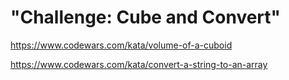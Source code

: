 # "Challenge: Cube and Convert"

https://www.codewars.com/kata/volume-of-a-cuboid

https://www.codewars.com/kata/convert-a-string-to-an-array
